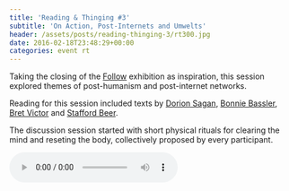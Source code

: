 ```yaml
---
title: 'Reading & Thinging #3'
subtitle: 'On Action, Post-Internets and Umwelts'
header: /assets/posts/reading-thinging-3/rt300.jpg
date: 2016-02-18T23:48:29+00:00
categories: event rt
---
```

Taking the closing of the [Follow](http://fact.co.uk/follow) exhibition as inspiration, this session explored themes of post-humanism and post-internet networks.

Reading for this session included texts by [Dorion Sagan](https://www.docdroid.net/eDVpy9U/sagan-uexkull-intro-pdf), [Bonnie Bassler](https://www.youtube.com/watch?v=TVfmUfr8VPA), [Bret Victor](http://worrydream.com/ClimateChange/) and [Stafford Beer](https://www.docdroid.net/spEaFSo/pickering-cybernetic-brain-pdf).

The discussion session started with short physical rituals for clearing the mind and reseting the body, collectively proposed by every participant.

<audio controls src="https://ou.lc/rt-player/data/reading_thinging_3.mp3"></audio>

